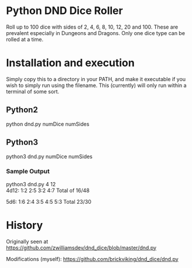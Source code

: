 # Python DND Dice Roller
Roll up to 100 dice with sides of 2, 4, 6, 8, 10, 12, 20 and 100. These are prevalent especially in Dungeons and Dragons. Only one dice type can be rolled at a time.

# Installation and execution
Simply copy this to a directory in your PATH, and make it executable if you wish to simply run using the filename. This (currently) will only run within a terminal of some sort.

## Python2
python dnd.py numDice numSides

## Python3
python3 dnd.py numDice numSides

### Sample Output
python3 dnd.py 4 12  
4d12: 1:2 2:5 3:2 4:7 Total of 16/48

5d6: 1:6 2:4 3:5 4:5 5:3 Total 23/30

# History
Originally seen at https://github.com/zwilliamsdev/dnd_dice/blob/master/dnd.py

Modifications (myself): https://github.com/brickviking/dnd_dice/dnd.py
